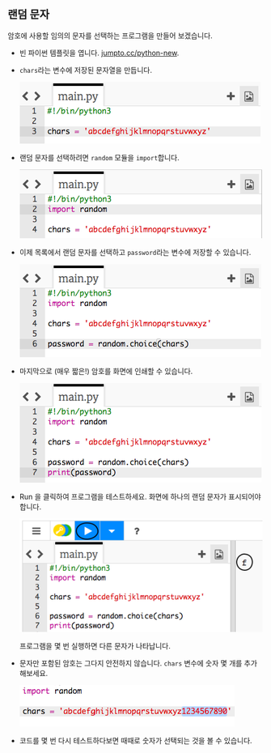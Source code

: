 ## 랜덤 문자

암호에 사용할 임의의 문자를 선택하는 프로그램을 만들어 보겠습니다.



+ 빈 파이썬 템플릿을 엽니다. <a href="http://jumpto.cc/python-new" target="_blank"> jumpto.cc/python-new</a>.
+ `chars`라는 변수에 저장된 문자열을 만듭니다.

    ![스크린샷](images/passwords-chars.png)

+ 랜덤 문자를 선택하려면 `random` 모듈을 `import`합니다.

    ![스크린샷](images/passwords-import.png)

+ 이제 목록에서 랜덤 문자를 선택하고 `password`라는 변수에 저장할 수 있습니다.

    ![스크린샷](images/passwords-choose.png)

+ 마지막으로 (매우 짧은!) 암호를 화면에 인쇄할 수 있습니다.

    ![스크린샷](images/passwords-print.png)

+ Run 을 클릭하여 프로그램을 테스트하세요. 화면에 하나의 랜덤 문자가 표시되어야 합니다.

    ![스크린샷](images/passwords-test-letters.png)

    프로그램을 몇 번 실행하면 다른 문자가 나타납니다.

+ 문자만 포함된 암호는 그다지 안전하지 않습니다. `chars` 변수에 숫자 몇 개를 추가해보세요.

    ![스크린샷](images/passwords-numbers.png)

+ 코드를 몇 번 다시 테스트하다보면 때때로 숫자가 선택되는 것을 볼 수 있습니다.



